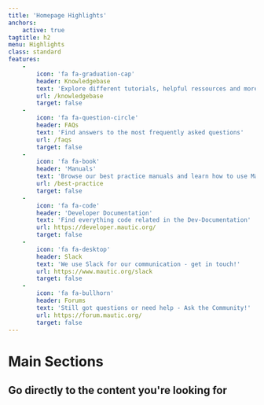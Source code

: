 ```yaml
---
title: 'Homepage Highlights'
anchors:
    active: true
tagtitle: h2
menu: Highlights
class: standard
features:    
    -
        icon: 'fa fa-graduation-cap'
        header: Knowledgebase
        text: 'Explore different tutorials, helpful ressources and more'
        url: /knowledgebase
        target: false
    -
        icon: 'fa fa-question-circle'
        header: FAQs
        text: 'Find answers to the most frequently asked questions'
        url: /faqs
        target: false
    -
        icon: 'fa fa-book'
        header: 'Manuals'
        text: 'Browse our best practice manuals and learn how to use Mautic like the professionals'
        url: /best-practice
        target: false
    -
        icon: 'fa fa-code'
        header: 'Developer Documentation'
        text: 'Find everything code related in the Dev-Documentation'
        url: https://developer.mautic.org/
        target: false
    -
        icon: 'fa fa-desktop'
        header: Slack
        text: 'We use Slack for our communication - get in touch!'
        url: https://www.mautic.org/slack
        target: false
    -
        icon: 'fa fa-bullhorn'
        header: Forums
        text: 'Still got questions or need help - Ask the Community!'
        url: https://forum.mautic.org/
        target: false
---
```


# Main Sections
## **Go directly to the content you're looking for**
